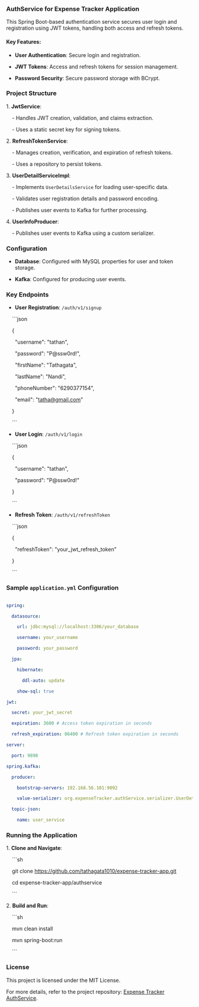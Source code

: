 ### AuthService for Expense Tracker Application

This Spring Boot-based authentication service secures user login and registration using JWT tokens, handling both access and refresh tokens.

#### Key Features:

- **User Authentication**: Secure login and registration.

- **JWT Tokens**: Access and refresh tokens for session management.

- **Password Security**: Secure password storage with BCrypt.

### Project Structure

1\. **JwtService**:

    - Handles JWT creation, validation, and claims extraction.

    - Uses a static secret key for signing tokens.

2\. **RefreshTokenService**:

    - Manages creation, verification, and expiration of refresh tokens.

    - Uses a repository to persist tokens.

3\. **UserDetailServiceImpl**:

    - Implements `UserDetailsService` for loading user-specific data.

    - Validates user registration details and password encoding.

    - Publishes user events to Kafka for further processing.

4\. **UserInfoProducer**:

    - Publishes user events to Kafka using a custom serializer.

### Configuration

- **Database**: Configured with MySQL properties for user and token storage.

- **Kafka**: Configured for producing user events.

### Key Endpoints

- **User Registration**: `/auth/v1/signup`

    ```json

    {

      "username": "tathan",

      "password": "P@ssw0rd!",

      "firstName": "Tathagata",

      "lastName": "Nandi",

      "phoneNumber": "6290377154",

      "email": "tatha@gmail.com"

    }

    ```

- **User Login**: `/auth/v1/login`

    ```json

    {

      "username": "tathan",

      "password": "P@ssw0rd!"

    }

    ```

- **Refresh Token**: `/auth/v1/refreshToken`

    ```json

    {

      "refreshToken": "your_jwt_refresh_token"

    }

    ```

### Sample `application.yml` Configuration

```yaml

spring:

  datasource:

    url: jdbc:mysql://localhost:3306/your_database

    username: your_username

    password: your_password

  jpa:

    hibernate:

      ddl-auto: update

    show-sql: true

jwt:

  secret: your_jwt_secret

  expiration: 3600 # Access token expiration in seconds

  refresh_expiration: 86400 # Refresh token expiration in seconds

server:

  port: 9898

spring.kafka:

  producer:

    bootstrap-servers: 192.168.56.101:9092

    value-serializer: org.expenseTracker.authService.serializer.UserDetailsSerializer

  topic-json:

    name: user_service

```

### Running the Application

1\. **Clone and Navigate**:

    ```sh

    git clone https://github.com/tathagata1010/expense-tracker-app.git

    cd expense-tracker-app/authservice

    ```

2\. **Build and Run**:

    ```sh

    mvn clean install

    mvn spring-boot:run

    ```

### License

This project is licensed under the MIT License.

For more details, refer to the project repository: [Expense Tracker AuthService](https://github.com/tathagata1010/expense-tracker-app).
